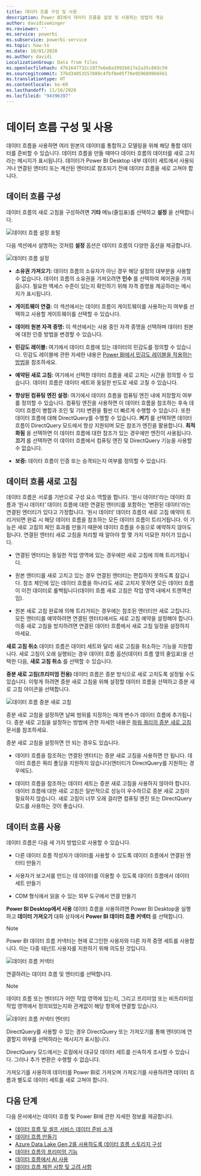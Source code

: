 ```yaml
---
title: 데이터 흐름 구성 및 사용
description: Power BI에서 데이터 흐름을 설정 및 사용하는 방법의 개요
author: davidiseminger
ms.reviewer: ''
ms.service: powerbi
ms.subservice: powerbi-service
ms.topic: how-to
ms.date: 10/01/2020
ms.author: davidi
LocalizationGroup: Data from files
ms.openlocfilehash: 47b1647732c1977e6e8a3992b617e2a35c803c50
ms.sourcegitcommit: 37bd34053557089c4fbf0e05f78e959609966561
ms.translationtype: HT
ms.contentlocale: ko-KR
ms.lasthandoff: 11/10/2020
ms.locfileid: "94396397"
---
```

# <a name="configure-and-consume-a-dataflow"></a>데이터 흐름 구성 및 사용

데이터 흐름을 사용하면 여러 원본의 데이터를 통합하고 모델링을 위해 해당 통합 데이터를 준비할 수 있습니다. 데이터 흐름을 만들 때마다 데이터 흐름의 데이터를 새로 고치라는 메시지가 표시됩니다. 데이터가 Power BI Desktop 내부 데이터 세트에서 사용되거나 연결된 엔터티 또는 계산된 엔터티로 참조되기 전에 데이터 흐름을 새로 고쳐야 합니다.

## <a name="configuring-a-dataflow"></a>데이터 흐름 구성

데이터 흐름의 새로 고침을 구성하려면 **기타** 메뉴(줄임표)를 선택하고 **설정** 을 선택합니다.

![데이터 흐름 설정 포털](media/dataflows-configure-consume/dataflow-settings.png)

다음 섹션에서 설명하는 것처럼 **설정** 옵션은 데이터 흐름의 다양한 옵션을 제공합니다.

![데이터 흐름 설정](media/dataflows-configure-consume/dataflow-settings-detailed.png)

* **소유권 가져오기:** 데이터 흐름의 소유자가 아닌 경우 해당 설정의 대부분을 사용할 수 없습니다. 데이터 흐름의 소유권을 가져오려면 **인수** 를 선택하여 제어권을 가져옵니다. 필요한 액세스 수준이 있는지 확인하기 위해 자격 증명을 제공하라는 메시지가 표시됩니다.

* **게이트웨이 연결:** 이 섹션에서는 데이터 흐름이 게이트웨이를 사용하는지 여부를 선택하고 사용할 게이트웨이를 선택할 수 있습니다. 

* **데이터 원본 자격 증명:** 이 섹션에서는 사용 중인 자격 증명을 선택하며 데이터 원본에 대한 인증 방법을 변경할 수 있습니다.

* **민감도 레이블:** 여기에서 데이터 흐름에 있는 데이터의 민감도를 정의할 수 있습니다. 민감도 레이블에 관한 자세한 내용은 [Power BI에서 민감도 레이블을 적용하는 방법](../../admin/service-security-apply-data-sensitivity-labels.md)을 참조하세요.

* **예약된 새로 고침:** 여기에서 선택한 데이터 흐름을 새로 고치는 시간을 정의할 수 있습니다. 데이터 흐름은 데이터 세트와 동일한 빈도로 새로 고칠 수 있습니다.

* **향상된 컴퓨팅 엔진 설정:** 여기에서 데이터 흐름을 컴퓨팅 엔진 내에 저장할지 여부를 정의할 수 있습니다. 컴퓨팅 엔진을 사용하면 이 데이터 흐름을 참조하는 후속 데이터 흐름이 병합과 조인 및 기타 변환을 훨씬 더 빠르게 수행할 수 있습니다. 또한 데이터 흐름에 대해 DirectQuery를 수행할 수 있습니다. **켜기** 를 선택하면 데이터 흐름이 DirectQuery 모드에서 항상 지원되며 모든 참조가 엔진을 활용합니다. **최적화됨** 을 선택하면 이 데이터 흐름에 대한 참조가 있는 경우에만 엔진이 사용됩니다. **끄기** 를 선택하면 이 데이터 흐름에서 컴퓨팅 엔진 및 DirectQuery 기능을 사용할 수 없습니다.

* **보증:** 데이터 흐름이 인증 또는 승격되는지 여부를 정의할 수 있습니다. 

## <a name="refreshing-a-dataflow"></a>데이터 흐름 새로 고침
데이터 흐름은 서로를 기반으로 구성 요소 역할을 합니다. ‘원시 데이터’라는 데이터 흐름과 ‘원시 데이터’ 데이터 흐름에 대한 연결된 엔터티를 포함하는 ‘변환된 데이터’라는 연결된 엔터티가 있다고 가정합니다.   ‘원시 데이터’ 데이터 흐름의 새로 고침 예약이 트리거되면 완료 시 해당 데이터 흐름을 참조하는 모든 데이터 흐름이 트리거됩니다. 이 기능은 새로 고침의 체인 효과를 만들기 때문에 데이터 흐름을 수동으로 예약하지 않아도 됩니다. 연결된 엔터티 새로 고침을 처리할 때 알아야 할 몇 가지 미묘한 차이가 있습니다.

* 연결된 엔터티는 동일한 작업 영역에 있는 경우에만 새로 고침에 의해 트리거됩니다.

* 원본 엔터티를 새로 고치고 있는 경우 연결된 엔터티는 편집하지 못하도록 잠깁니다. 참조 체인에 있는 데이터 흐름을 하나라도 새로 고치지 못하면 모든 데이터 흐름이 이전 데이터로 롤백됩니다(데이터 흐름 새로 고침은 작업 영역 내에서 트랜잭션임).

* 원본 새로 고침 완료에 의해 트리거되는 경우에는 참조된 엔터티만 새로 고칩니다. 모든 엔터티를 예약하려면 연결된 엔터티에서도 새로 고침 예약을 설정해야 합니다. 이중 새로 고침을 방지하려면 연결된 데이터 흐름에서 새로 고침 일정을 설정하지 마세요.

**새로 고침 취소** 데이터 흐름은 데이터 세트와 달리 새로 고침을 취소하는 기능을 지원합니다. 새로 고침이 오래 실행되는 경우 데이터 흐름 옵션(데이터 흐름 옆의 줄임표)을 선택한 다음, **새로 고침 취소** 를 선택할 수 있습니다.

**증분 새로 고침(프리미엄 전용)** 데이터 흐름은 증분 방식으로 새로 고치도록 설정될 수도 있습니다. 이렇게 하려면 증분 새로 고침을 위해 설정할 데이터 흐름을 선택하고 증분 새로 고침 아이콘을 선택합니다.

![데이터 흐름 증분 새로 고침](media/dataflows-configure-consume/dataflow-created-entity.png)

증분 새로 고침을 설정하면 날짜 범위를 지정하는 매개 변수가 데이터 흐름에 추가됩니다. 증분 새로 고침을 설정하는 방법에 관한 자세한 내용은 [파워 쿼리의 증분 새로 고침](/power-query/dataflows/incremental-refresh) 문서를 참조하세요.

증분 새로 고침을 설정하면 안 되는 경우도 있습니다.

* 데이터 흐름을 참조하는 연결된 엔터티는 증분 새로 고침을 사용하면 안 됩니다. 데이터 흐름은 쿼리 폴딩을 지원하지 않습니다(엔터티가 DirectQuery를 지원하는 경우에도). 

* 데이터 흐름을 참조하는 데이터 세트는 증분 새로 고침을 사용하지 않아야 합니다. 데이터 흐름에 대한 새로 고침은 일반적으로 성능이 우수하므로 증분 새로 고침이 필요하지 않습니다. 새로 고침이 너무 오래 걸리면 컴퓨팅 엔진 또는 DirectQuery 모드를 사용하는 것이 좋습니다.

## <a name="consuming-a-dataflow"></a>데이터 흐름 사용

데이터 흐름은 다음 세 가지 방법으로 사용할 수 있습니다.

* 다른 데이터 흐름 작성자가 데이터를 사용할 수 있도록 데이터 흐름에서 연결된 엔터티 만들기

* 사용자가 보고서를 만드는 데 데이터를 이용할 수 있도록 데이터 흐름에서 데이터 세트 만들기

* CDM 형식에서 읽을 수 있는 외부 도구에서 연결 만들기

**Power BI Desktop에서 사용** 데이터 흐름을 사용하려면 Power BI Desktop을 실행하고 **데이터 가져오기** 대화 상자에서 **Power BI 데이터 흐름 커넥터** 를 선택합니다.

> [!NOTE]
> Power BI 데이터 흐름 커넥터는 현재 로그인한 사용자와 다른 자격 증명 세트를 사용합니다. 이는 다중 테넌트 사용자를 지원하기 위해 의도된 것입니다.

![데이터 흐름 커넥터](media/dataflows-configure-consume/dataflow-connector.png)

연결하려는 데이터 흐름 및 엔터티를 선택합니다. 

> [!NOTE]
> 데이터 흐름 또는 엔터티가 어떤 작업 영역에 있는지, 그리고 프리미엄 또는 비프리미엄 작업 영역에서 정의되었는지와 관계없이 해당 항목에 연결할 있습니다.

![데이터 흐름 커넥터 엔터티](media/dataflows-configure-consume/dataflow-entities-picker.png)

DirectQuery를 사용할 수 있는 경우 DirectQuery 또는 가져오기를 통해 엔터티에 연결할지 여부를 선택하라는 메시지가 표시됩니다. 

DirectQuery 모드에서는 로컬에서 대규모 데이터 세트를 신속하게 조사할 수 있습니다. 그러나 추가 변환은 수행할 수 없습니다. 

가져오기를 사용하여 데이터를 Power BI로 가져오며 가져오기를 사용하려면 데이터 흐름과 별도로 데이터 세트를 새로 고쳐야 합니다.

## <a name="next-steps"></a>다음 단계
다음 문서에서는 데이터 흐름 및 Power BI에 관한 자세한 정보를 제공합니다.

* [데이터 흐름 및 셀프 서비스 데이터 준비 소개](dataflows-introduction-self-service.md)
* [데이터 흐름 만들기](dataflows-create.md)
* [Azure Data Lake Gen 2를 사용하도록 데이터 흐름 스토리지 구성](dataflows-azure-data-lake-storage-integration.md)
* [데이터 흐름의 프리미엄 기능](dataflows-premium-features.md)
* [데이터 흐름에서 AI 사용](dataflows-machine-learning-integration.md)
* [데이터 흐름 제한 사항 및 고려 사항](dataflows-features-limitations.md)
